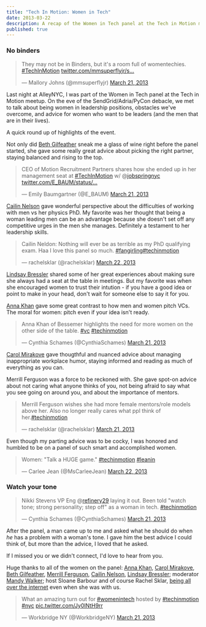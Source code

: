 ```yaml
---
title: "Tech In Motion: Women in Tech"
date: 2013-03-22 
description: A recap of the Women in Tech panel at the Tech in Motion meetup.
published: true
---
```


### No binders
<blockquote class="twitter-tweet"><p>They may not be in Binders, but it's a room full of womentechies. <a href="https://twitter.com/search/%23TechInMotion">#TechInMotion</a> <a href="http://t.co/IoD3gEeZto" title="http://twitter.com/mmsuperflyjr/status/314880189857423360/photo/1">twitter.com/mmsuperflyjr/s…</a></p>&mdash; Mallory Johns (@mmsuperflyjr) <a href="https://twitter.com/mmsuperflyjr/status/314880189857423360">March 21, 2013</a></blockquote>
<script async src="//platform.twitter.com/widgets.js" charset="utf-8"></script>

Last night at AlleyNYC, I was part of the Women in Tech panel at the Tech in Motion meetup. On the eve of the SendGrid/Adria/PyCon debacle, we met to talk about being women in leadership positions, obstacles we've overcome, and advice for women who want to be leaders (and the  men that are in their lives).

A quick round up of highlights of the event.



Not only did [Beth Gilfeather][] sneak me a glass of wine right before the panel started, she gave some really great advice about picking the right partner, staying balanced and rising to the top.

<blockquote class="twitter-tweet"><p>CEO of Motion Recruitment Partners shares how she ended up in her management seat at <a href="https://twitter.com/search/%23TechInMotion">#TechInMotion</a> w/ @<a href="https://twitter.com/jobspringnyc">jobspringnyc</a> <a href="http://t.co/qHU3rUdTy0" title="http://twitter.com/E_BAUM/status/314885986553327616/photo/1">twitter.com/E_BAUM/status/…</a></p>&mdash; Emily Baumgartner (@E_BAUM) <a href="https://twitter.com/E_BAUM/status/314885986553327616">March 21, 2013</a></blockquote>
<script async src="//platform.twitter.com/widgets.js" charset="utf-8"></script>

[Cailin Nelson][] gave wonderful perspective about the difficulties of working with men vs her physics PhD.  My favorite was her thought that being a woman leading men can be an advantage because she doesn't set off any competitive urges in the men she manages.  Definitely a testament to her leadership skills.

<blockquote class="twitter-tweet"><p>Cailin Neldon: Nothing will ever be as terrible as my PhD qualifying exam. Haa I love this panel so much. <a href="https://twitter.com/search/%23fangirling">#fangirling</a><a href="https://twitter.com/search/%23techinmotion">#techinmotion</a></p>&mdash; rachelsklar (@rachelsklar) <a href="https://twitter.com/rachelsklar/status/314889532262715393">March 22, 2013</a></blockquote>
<script async src="//platform.twitter.com/widgets.js" charset="utf-8"></script>


[Lindsay Bressler][] shared some of her great experiences about making sure she always had a seat at the table in meetings.  But my favorite was when she encouraged women to trust their intution - if you have a good idea or point to make in your head, don't wait for someone else to say it for you.

[Anna Khan][] gave some great contrast to how men and women pitch VCs.  The moral for women: pitch even if your idea isn't ready.

<blockquote class="twitter-tweet" lang="en"><p lang="en" dir="ltr">Anna Khan of Bessemer highlights the need for more women on the other side of the table. &#10;<a href="https://twitter.com/hashtag/vc?src=hash">#vc</a> <a href="https://twitter.com/hashtag/techinmotion?src=hash">#techinmotion</a></p>&mdash; Cynthia Schames (@CynthiaSchames) <a href="https://twitter.com/CynthiaSchames/status/314884887125581824">March 21, 2013</a></blockquote>
<script async src="//platform.twitter.com/widgets.js" charset="utf-8"></script>


[Carol Mirakove][] gave thougthful and nuanced advice about managing inappropriate workplace humor, staying informed and reading as much of everything as you can.

Merrill Ferguson was a force to be reckoned with.  She gave spot-on advice about not caring what anyone thinks of you, not being afraid to say what you see going on around you, and about the importance of mentors.

<blockquote class="twitter-tweet"><p>Merrill Ferguson wishes she had more female mentors/role models above her. Also no longer really cares what ppl think of her.<a href="https://twitter.com/search/%23techinmotion">#techinmotion</a></p>&mdash; rachelsklar (@rachelsklar) <a href="https://twitter.com/rachelsklar/status/314887717567750144">March 21, 2013</a></blockquote>
<script async src="//platform.twitter.com/widgets.js" charset="utf-8"></script>




Even though my parting advice was to be cocky, I was honored and humbled to be on a panel of such smart and accomplished women.

<blockquote class="twitter-tweet"><p>Women: "Talk a HUGE game." <a href="https://twitter.com/search/%23techinmotion">#techinmotion</a> <a href="https://twitter.com/search/%23leanin">#leanin</a></p>&mdash; Carlee Jean (@MsCarleeJean) <a href="https://twitter.com/MsCarleeJean/status/314895838386204673">March 22, 2013</a></blockquote>
<script async src="//platform.twitter.com/widgets.js" charset="utf-8"></script>



### Watch your tone

<blockquote class="twitter-tweet"><p>Nikki Stevens VP Eng @<a href="https://twitter.com/refinery29">refinery29</a> laying it out. Been told "watch tone; strong personality; step off" as a woman in tech. <a href="https://twitter.com/search/%23techinmotion">#techinmotion</a></p>&mdash; Cynthia Schames (@CynthiaSchames) <a href="https://twitter.com/CynthiaSchames/status/314883924692172800">March 21, 2013</a></blockquote>
<script async src="//platform.twitter.com/widgets.js" charset="utf-8"></script>

After the panel, a man came up to me and asked what he should do when *he* has a problem with a woman's tone. I gave him the best advice I could think of, but more than the advice, I loved that he asked.

If I missed you or we didn't connect, I'd love to hear from you.

Huge thanks to all of the women on the panel: [Anna Khan][], [Carol Mirakove][], [Beth Gilfeather][], [Merrill Ferguson][], [Cailin Nelson][], [Lindsay Bressler][]; moderator [Mandy Walker][]; host Sloane Barbour and of course Rachel Sklar, [being all over the internet][] even when she was with us.


<blockquote class="twitter-tweet" lang="en"><p lang="en" dir="ltr">What an amazing turn out for <a href="https://twitter.com/hashtag/womenintech?src=hash">#womenintech</a> hosted by <a href="https://twitter.com/hashtag/techinmotion?src=hash">#techinmotion</a> <a href="https://twitter.com/hashtag/nyc?src=hash">#nyc</a> <a href="http://t.co/Jy0lNtH9rr">pic.twitter.com/Jy0lNtH9rr</a></p>&mdash; Workbridge NY (@WorkbridgeNY) <a href="https://twitter.com/WorkbridgeNY/status/314887708201865216">March 21, 2013</a></blockquote>
<script async src="//platform.twitter.com/widgets.js" charset="utf-8"></script>

[Mandy Walker]: https://twitter.com/MandyIWalker
[being all over the internet]: https://vine.co/v/bDz0qMBWxmn
[Rachel Sklar]: https://twitter.com/rachelsklar
[Merrill Ferguson]: https://twitter.com/merrillbeth
[Beth Gilfeather]: https://twitter.com/bethgilfeather
[Anna Khan]: https://twitter.com/annarchyy
[Lindsay Bressler]: https://twitter.com/lindsaybressler
[Carol Mirakove]: http://www.twitter.com/carolmirakove
[Cailin Nelson]: http://www.linkedin.com/in/cailinanne
[Women in Tech]: http://www.meetup.com/techinmotionnyc/events/106731472/
